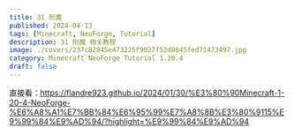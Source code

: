 ```yaml
---
title: 31 附魔
published: 2024-04-13
tags: [Minecraft, NeoForge, Tutorial]
description: 31 附魔 相关教程
image: ./covers/237c82845e473225f9027f52d8645fed71473497.jpg
category: Minecraft NeoForge Tutorial 1.20.4
draft: false
---
```



直接看：https://flandre923.github.io/2024/01/30/%E3%80%90Minecraft-1-20-4-NeoForge-%E6%A8%A1%E7%BB%84%E6%95%99%E7%A8%8B%E3%80%9115%E9%99%84%E9%AD%94/?highlight=%E9%99%84%E9%AD%94
